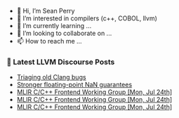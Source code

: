 - 👋 Hi, I’m Sean Perry
- 👀 I’m interested in compilers (c++, COBOL, llvm)
- 🌱 I’m currently learning ...
- 💞️ I’m looking to collaborate on ...
- 📫 How to reach me ...

<!---
s66perry/s66perry is a ✨ special ✨ repository because its `README.md` (this file) appears on your GitHub profile.
You can click the Preview link to take a look at your changes.
--->
### 📕 Latest LLVM Discourse Posts

<!-- DISCOURSE-LLVM:START -->
- [Triaging old Clang bugs](https://discourse.llvm.org/t/triaging-old-clang-bugs/71590?page=2#post_24)
- [Stronger floating-point NaN guarantees](https://discourse.llvm.org/t/stronger-floating-point-nan-guarantees/72165?page=2#post_25)
- [MLIR C/C++ Frontend Working Group [Mon, Jul 24th]](https://discourse.llvm.org/t/mlir-c-c-frontend-working-group-mon-jul-24th/72243#post_4)
- [MLIR C/C++ Frontend Working Group [Mon, Jul 24th]](https://discourse.llvm.org/t/mlir-c-c-frontend-working-group-mon-jul-24th/72243#post_3)
- [MLIR C/C++ Frontend Working Group [Mon, Jul 24th]](https://discourse.llvm.org/t/mlir-c-c-frontend-working-group-mon-jul-24th/72243#post_2)
<!-- DISCOURSE-LLVM:END -->
